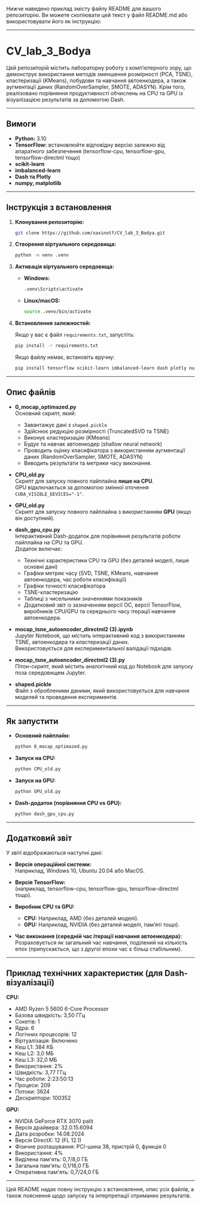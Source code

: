 Нижче наведено приклад змісту файлу README для вашого репозиторію. Ви можете скопіювати цей текст у файл README.md або використовувати його як інструкцію:

---

# CV_lab_3_Bodya

Цей репозиторій містить лабораторну роботу з комп’ютерного зору, що демонструє використання методів зменшення розмірності (PCA, TSNE), кластеризації (KMeans), побудови та навчання автоенкодера, а також аугментації даних (RandomOverSampler, SMOTE, ADASYN). Крім того, реалізовано порівняння продуктивності обчислень на CPU та GPU із візуалізацією результатів за допомогою Dash.

---

## Вимоги

- **Python:** 3.10
- **TensorFlow:** встановлюйте відповідну версію залежно від апаратного забезпечення (tensorflow-cpu, tensorflow-gpu, tensorflow-directml тощо)
- **scikit-learn**
- **imbalanced-learn**
- **Dash та Plotly**
- **numpy, matplotlib**

---

## Інструкція з встановлення

1. **Клонування репозиторію:**

   ```bash
   git clone https://github.com/xaxinotf/CV_lab_3_Bodya.git
   ```

2. **Створення віртуального середовища:**

   ```bash
   python -m venv .venv
   ```

3. **Активація віртуального середовища:**

   - **Windows:**
     ```bash
     .venv\Scripts\activate
     ```
   - **Linux/macOS:**
     ```bash
     source .venv/bin/activate
     ```

4. **Встановлення залежностей:**

   Якщо у вас є файл `requirements.txt`, запустіть:
   ```bash
   pip install -r requirements.txt
   ```
   Якщо файлу немає, встановіть вручну:
   ```bash
   pip install tensorflow scikit-learn imbalanced-learn dash plotly numpy matplotlib
   ```

---

## Опис файлів

- **0_mocap_optimazed.py**  
  Основний скрипт, який:
  - Завантажує дані з `shaped.pickle`
  - Здійснює редукцію розмірності (TruncatedSVD та TSNE)
  - Виконує кластеризацію (KMeans)
  - Будує та навчає автоенкодер (shallow neural network)
  - Проводить оцінку класифікатора з використанням аугментації даних (RandomOverSampler, SMOTE, ADASYN)
  - Виводить результати та метрики часу виконання.

- **CPU_old.py**  
  Скрипт для запуску повного пайплайна **лише на CPU**.  
  GPU відключається за допомогою змінної оточення `CUDA_VISIBLE_DEVICES="-1"`.

- **GPU_old.py**  
  Скрипт для запуску повного пайплайна з використанням **GPU** (якщо він доступний).

- **dash_gpu_cpu.py**  
  Інтерактивний Dash-додаток для порівняння результатів роботи пайплайна на CPU та GPU.  
  Додаток включає:
  - Технічні характеристики CPU та GPU (без деталей моделі, лише основні дані)
  - Графіки метрик часу (SVD, TSNE, KMeans, навчання автоенкодера, час роботи класифікації)
  - Графіки точності класифікатора
  - TSNE-кластеризацію
  - Таблиці з чисельними значеннями показників
  - Додатковий звіт із зазначенням версії ОС, версії TensorFlow, виробників CPU/GPU та середнього часу ітерації навчання автоенкодера.

- **mocap_tsne_autoencoder_directml2 (3).ipynb**  
  Jupyter Notebook, що містить інтерактивний код з використанням TSNE, автоенкодера та кластеризації даних.  
  Використовується для експериментальної валідації підходів.

- **mocap_tsne_autoencoder_directml2 (3).py**  
  Пітон-скрипт, який містить аналогічний код до Notebook для запуску поза середовищем Jupyter.

- **shaped.pickle**  
  Файл з обробленими даними, який використовується для навчання моделей та проведення експериментів.

---

## Як запустити

- **Основний пайплайн:**  
  ```bash
  python 0_mocap_optimazed.py
  ```

- **Запуск на CPU:**  
  ```bash
  python CPU_old.py
  ```

- **Запуск на GPU:**  
  ```bash
  python GPU_old.py
  ```

- **Dash-додаток (порівняння CPU vs GPU):**  
  ```bash
  python dash_gpu_cpu.py
  ```

---

## Додатковий звіт

У звіті відображаються наступні дані:

- **Версія операційної системи:**  
  Наприклад, Windows 10, Ubuntu 20.04 або MacOS.

- **Версія TensorFlow:**  
  (наприклад, tensorflow-cpu, tensorflow-gpu, tensorflow-directml тощо).

- **Виробник CPU та GPU:**  
  - **CPU:** Наприклад, AMD (без деталей моделі).
  - **GPU:** Наприклад, NVIDIA (без деталей моделі, пам’яті тощо).

- **Час виконання (середній час ітерації навчання автоенкодера):**  
  Розраховується як загальний час навчання, поділений на кількість епох (припускається, що з другої епохи час є більш стабільним).

---

## Приклад технічних характеристик (для Dash-візуалізації)

**CPU:**  
- AMD Ryzen 5 5600 6-Core Processor  
- Базова швидкість: 3,50 ГГц  
- Сокетів: 1  
- Ядра: 6  
- Логічних процесорів: 12  
- Віртуалізація: Включено  
- Кеш L1: 384 КБ  
- Кеш L2: 3,0 МБ  
- Кеш L3: 32,0 МБ  
- Використання: 2%  
- Швидкість: 3,77 ГГц  
- Час роботи: 2:23:50:13  
- Процеси: 209  
- Потоки: 3624  
- Дескриптори: 100352  

**GPU:**  
- NVIDIA GeForce RTX 3070 palit  
- Версія драйвера: 32.0.15.6094  
- Дата розробки: 14.08.2024  
- Версія DirectX: 12 (FL 12.1)  
- Фізичне розташування: PCI-шина 38, пристрій 0, функція 0  
- Використання: 4%  
- Виділена пам'ять: 0,7/8,0 ГБ  
- Загальна пам'ять: 0,1/16,0 ГБ  
- Оперативна пам'ять: 0,7/24,0 ГБ  

---

Цей README надає повну інструкцію з встановлення, опис усіх файлів, а також пояснення щодо запуску та інтерпретації отриманих результатів.
